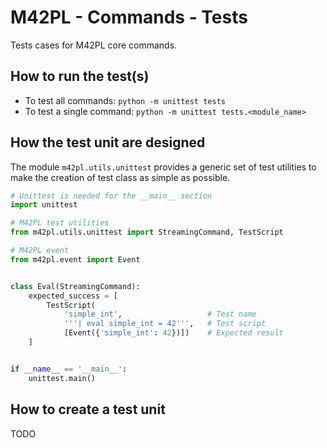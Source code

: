 # M42PL - Commands - Tests

Tests cases for M42PL core commands.

## How to run the test(s)

* To test all commands: `python -m unittest tests`
* To test a single command: `python -m unittest tests.<module_name>`

## How the test unit are designed

The module `m42pl.utils.unittest` provides a generic set of test utilities
to make the creation of test class as simple as possible.

```python
# Unittest is needed for the __main__ section
import unittest

# M42PL test utilities
from m42pl.utils.unittest import StreamingCommand, TestScript

# M42PL event
from m42pl.event import Event


class Eval(StreamingCommand):
    expected_success = [
        TestScript(
            'simple_int',                   # Test name
            '''| eval simple_int = 42''',   # Test script
            [Event({'simple_int': 42})])    # Expected result
    ]


if __name__ == '__main__':
    unittest.main()
```

## How to create a test unit

TODO
